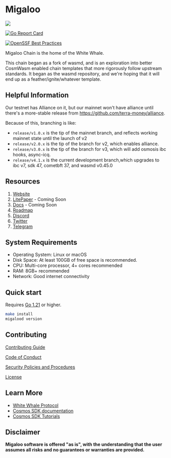 # Migaloo

![](https://user-images.githubusercontent.com/94062656/215557558-6d0c39f1-9405-439a-aeb5-9baccdbd9df8.png)

[![Go Report Card](https://goreportcard.com/badge/White-Whale-Defi-Platform/migaloo-chain)](https://goreportcard.com/report/White-Whale-Defi-Platform/migaloo-chain)

[![OpenSSF Best Practices](https://bestpractices.coreinfrastructure.org/projects/7139/badge)](https://bestpractices.coreinfrastructure.org/projects/7139)

Migaloo Chain is the home of the White Whale.

This chain began as a fork of wasmd, and is an exploration into better CosmWasm enabled chain templates that more
rigorously follow upstream standards. It began as the wasmd repository, and we're hoping that it will end up as a
feather/ignite/whatever template.

## Helpful Information

Our testnet has Alliance on it, but our mainnet won't have alliance until there's a more-stable release from <https://github.com/terra-money/alliance>.

Because of this, branching is like:


* `release/v1.0.x` is the tip of the mainnet branch, and reflects working mainnet state until the launch of v2
* `release/v2.0.x` is the tip of the branch for v2, which enables alliance.
* `release/v3.0.x` is the tip of the branch for v3, which will add osmosis ibc hooks, async-icq.
* `release/v4.1.x` is the current development branch,which upgrades to ibc v7, sdk 47, cometbft 37, and wasmd v0.45.0


## Resources

1. [Website](https://migaloo.zone)
2. [LitePaper]() - Coming Soon
3. [Docs]() - Coming Soon
4. [Roadmap](./docs/ROADMAP.md)
5. [Discord](https://discord.com/channels/908044702794801233/1069611972053712947)
6. [Twitter](https://twitter.com/WhiteWhaleDefi)
7. [Telegram](https://t.me/whitewhaleofficial)

## System Requirements

* Operating System: Linux or macOS
* Disk Space: At least 100GB of free space is recommended.
* CPU: Multi-core processor, 4+ cores recommended
* RAM: 8GB+ recommended
* Network: Good internet connectivity

## Quick start

Requires [Go 1.21](https://go.dev/doc/install) or higher.

```bash
make install
migalood version
```

## Contributing

[Contributing Guide](./docs/CONTRIBUTING.md)

[Code of Conduct](./docs/CODE_OF_CONDUCT.md)

[Security Policies and Procedures](./docs/SECURITY.md)

[License](./LICENSE)

## Learn More

* [White Whale Protocol](https://whitewhale.money/)
* [Cosmos SDK documentation](https://docs.cosmos.network/)
* [Cosmos SDK Tutorials](https://tutorials.cosmos.network/)

## Disclaimer

**Migaloo software is offered "as is", with the understanding that the user assumes all risks and no guarantees or warranties are provided.**
